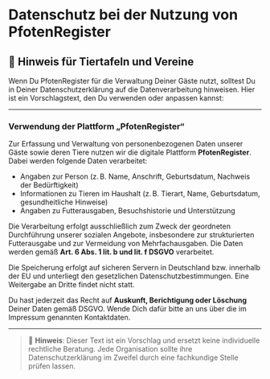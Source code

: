 # Datenschutz bei der Nutzung von PfotenRegister

## 📌 Hinweis für Tiertafeln und Vereine

Wenn Du PfotenRegister für die Verwaltung Deiner Gäste nutzt, solltest Du in Deiner Datenschutzerklärung auf die Datenverarbeitung hinweisen. Hier ist ein Vorschlagstext, den Du verwenden oder anpassen kannst:

---

### Verwendung der Plattform „PfotenRegister“

Zur Erfassung und Verwaltung von personenbezogenen Daten unserer Gäste sowie deren Tiere nutzen wir die digitale Plattform **PfotenRegister**. Dabei werden folgende Daten verarbeitet:

- Angaben zur Person (z. B. Name, Anschrift, Geburtsdatum, Nachweis der Bedürftigkeit)
- Informationen zu Tieren im Haushalt (z. B. Tierart, Name, Geburtsdatum, gesundheitliche Hinweise)
- Angaben zu Futterausgaben, Besuchshistorie und Unterstützung

Die Verarbeitung erfolgt ausschließlich zum Zweck der geordneten Durchführung unserer sozialen Angebote, insbesondere zur strukturierten Futterausgabe und zur Vermeidung von Mehrfachausgaben. Die Daten werden gemäß **Art. 6 Abs. 1 lit. b und lit. f DSGVO** verarbeitet.

Die Speicherung erfolgt auf sicheren Servern in Deutschland bzw. innerhalb der EU und unterliegt den gesetzlichen Datenschutzbestimmungen. Eine Weitergabe an Dritte findet nicht statt.

Du hast jederzeit das Recht auf **Auskunft, Berichtigung oder Löschung** Deiner Daten gemäß DSGVO. Wende Dich dafür bitte an uns über die im Impressum genannten Kontaktdaten.

---

> 📎 **Hinweis**: Dieser Text ist ein Vorschlag und ersetzt keine individuelle rechtliche Beratung. Jede Organisation sollte ihre Datenschutzerklärung im Zweifel durch eine fachkundige Stelle prüfen lassen.